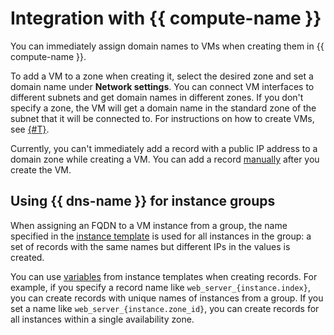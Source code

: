 # Integration with {{ compute-name }}

You can immediately assign domain names to VMs when creating them in {{ compute-name }}.

To add a VM to a zone when creating it, select the desired zone and set a domain name under **Network settings**. You can connect VM interfaces to different subnets and get domain names in different zones. If you don't specify a zone, the VM will get a domain name in the standard zone of the subnet that it will be connected to. For instructions on how to create VMs, see [{#T}](../../compute/operations/vm-create/create-linux-vm.md).

Currently, you can't immediately add a record with a public IP address to a domain zone while creating a VM. You can add a record [manually](../operations/resource-record-create.md) after you create the VM.

## Using {{ dns-name }} for instance groups

When assigning an FQDN to a VM instance from a group, the name specified in the [instance template](../../compute/concepts/instance-groups/instance-template.md) is used for all instances in the group: a set of records with the same names but different IPs in the values is created.

You can use [variables](../../compute/concepts/instance-groups/variables-in-the-template.md) from instance templates when creating records. For example, if you specify a record name like `web_server_{instance.index}`, you can create records with unique names of instances from a group. If you set a name like `web_server_{instance.zone_id}`, you can create records for all instances within a single availability zone.

